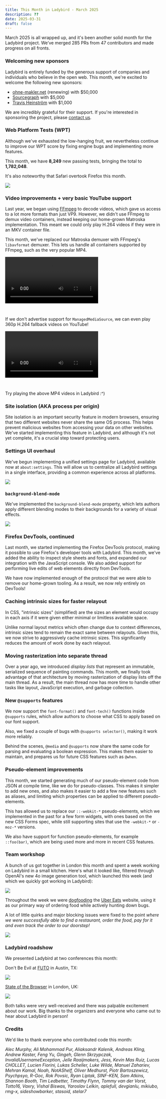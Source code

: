 ```yaml
---
title: This Month in Ladybird - March 2025
description: ??
date: 2025-03-31
draft: false
---
```


March 2025 is all wrapped up, and it's been another solid month for the Ladybird project. We’ve merged 285 PRs from 47 contributors and made progress on all fronts.

### Welcoming new sponsors

Ladybird is entirely funded by the generous support of companies and individuals who believe in the open web. This month, we're excited to welcome the following new sponsors:

- [ohne-makler.net](https://www.ohne-makler.net) (renewing) with $50,000
- [Sourcegraph](https://sourcegraph.com) with $5,000
- [Travis Heinström](https://heinstrom.com) with $1,000

We are incredibly grateful for their support. If you're interested in sponsoring the project, please [contact us](mailto:contact@ladybird.org).

### Web Platform Tests (WPT)

Although we've exhausted the low-hanging fruit, we nevertheless continue to improve our WPT score by fixing engine bugs and implementing more features.

This month, we have **8,249** new passing tests, bringing the total to **1,782,048**.

It's also noteworthy that Safari overtook Firefox this month.

![](/assets/img/newsletter-mar-2025-wpt.gif)

### Video improvements + very basic YouTube support

Last year, we began using [FFmpeg](https://ffmpeg.org) to decode videos, which gave us access to a lot more formats than just VP9.
However, we didn't use FFmpeg to demux video containers, instead keeping our home-grown Matroska implementation. This meant we could only play H.264 videos if they were in an MKV container file.

This month, we've replaced our Matroska demuxer with FFmpeg's `libavformat` demuxer. This lets us handle all containers supported by FFmpeg, such as the very popular MP4.

<video controls style="margin-bottom: 2em">
  <source src="/assets/img/newsletter-mar-2025-video-chrome-for-devs-view-transitions-demo.mp4"></source>
</video>

If we don't advertise support for `ManagedMediaSource`, we can even play 360p H.264 fallback videos on YouTube!

<video controls style="margin-bottom: 2em">
  <source src="/assets/img/newsletter-mar-2025-video-rickroll.mp4"></source>
</video>

Try playing the above MP4 videos in Ladybird :^)

### Site isolation (AKA process per origin)

Site isolation is an important security feature in modern browsers, ensuring that two different websites never share the
same OS process. This helps prevent malicious websites from accessing your data on other websites. We've started
implementing this feature in Ladybird, and although it's not yet complete, it's a crucial step toward protecting users.

### Settings UI overhaul

We've begun implementing a unified settings page for Ladybird, available now at `about:settings`. This will allow us to
centralize all Ladybird settings in a single interface, providing a common experience across all platforms.

![](/assets/img/newsletter-mar-2025-settings.png)

### `background-blend-mode`

We've implemented the `background-blend-mode` property, which lets authors apply different blending modes to their
backgrounds for a variety of visual effects.

![](/assets/img/newsletter-mar-2025-background-blend-mode.png)

### Firefox DevTools, continued

Last month, we started implementing the Firefox DevTools protocol, making it possible to use Firefox's developer tools
with Ladybird. This month, we've added the ability to inspect style sheets and fonts, and expanded our integration
with the JavaScript console. We also added support for performing live edits of web elements directly from DevTools.

We have now implemented enough of the protocol that we were able to remove our home-grown tooling. As a result, we now rely entirely on DevTools!

### Caching intrinsic sizes for faster relayout

In CSS, "intrinsic sizes" (simplified) are the sizes an element would occupy in each axis if it were given either minimal or limitless available space.

Unlike normal layout metrics which often change due to context differences, intrinsic sizes tend to remain the exact same between relayouts. Given this, we now strive to aggressively cache intrinsic sizes. This significantly reduces the amount of work done by each relayout.

### Moving rasterization into separate thread

Over a year ago, we introduced _display lists_ that represent an immutable, serialized sequence of painting commands.
This month, we finally took advantage of that architecture by moving rasterization of display lists off the main thread.
As a result, the main thread now has more time to handle other tasks like layout, JavaScript execution, and garbage collection.

### New `@supports` features

We now support the `font-format()` and `font-tech()` functions inside `@supports` rules, which allow authors to choose
what CSS to apply based on our font support.

Also, we fixed a couple of bugs with `@supports selector()`, making it work more reliably.

Behind the scenes, `@media` and `@supports` now share the same code for parsing and evaluating a boolean expression.
This makes them easier to maintain, and prepares us for future CSS features such as `@when`.

### Pseudo-element improvements

This month, we started generating much of our pseudo-element code from JSON at compile time, like we do for
pseudo-classes. This makes it simpler to add new ones, and also makes it easier to add a few new features such as
aliases, and limiting which properties can be applied to different pseudo-elements.

This has allowed us to replace our `::-webkit-*` pseudo-elements, which we implemented in the past for a few form
widgets, with ones based on the new CSS Forms spec, while still supporting sites that use the `-webkit-*` or `-moz-*`
versions.

We also have support for function pseudo-elements, for example `::foo(bar)`, which are being used more and more in
recent CSS features.

### Team workshop

A bunch of us got together in London this month and spent a week working on Ladybird in a small kitchen. Here's what it looked like, filtered through OpenAI's new 4o image generation tool, which launched this week (and which we quickly got working in Ladybird):

![](/assets/img/newsletter-mar-2025-corporate-memphis.png)

Throughout the week we were [dogfooding](https://en.wikipedia.org/wiki/Eating_your_own_dog_food) the [Uber Eats](https://ubereats.com) website, using it as our primary way of ordering food while actively hunting down bugs.

A lot of little quirks and major blocking issues were fixed to the point _where we were successfully
able to find a restaurant, order the food, pay for it and even track the order to our doorstep!_

![](/assets/img/newsletter-mar-2025-ubereats.png)

### Ladybird roadshow

We presented Ladybird at two conferences this month:

Don't Be Evil at [FUTO](https://futo.org) in Austin, TX:

![](/assets/img/newsletter-mar-2025-futo.jpg)

[State of the Browser](https://2025.stateofthebrowser.com/) in London, UK:

![](/assets/img/newsletter-mar-2025-sotb.jpg)

Both talks were very well-received and there was palpable excitement about our work. Big thanks to the organizers and everyone who came out to hear about Ladybird in person!

### Credits

We'd like to thank everyone who contributed code this month:

_Alec Murphy, Ali Mohammad Pur, Aliaksandr Kalenik, Andreas Kling, Andrew Kaster, Feng Yu, Gingeh, Glenn Skrzypczak, InvalidUsernameException,
Jelle Raaijmakers, Jess, Kevin Mas Ruiz, Lucas CHOLLET, Lucien Fiorini, Lukas Scheller, Luke Wilde, Manuel Zahariev, Mehran Kamal, Noah, NotAShelf, Oliver Medhurst, Piotr Bartoszewicz, Psychpsyo, R-Goc, Rok Povsic, Ryan Liptak, SINF-KEN, Sam Atkins, Shannon Booth, Tim Ledbetter, Timothy Flynn, Tommy van der Vorst, Totto16, Vaxry, Vishal Biswas, Yaroslav Lelkin, aplefull, devgianlu, mikiubo, rmg-x, sideshowbarker, stasoid, stelar7_
